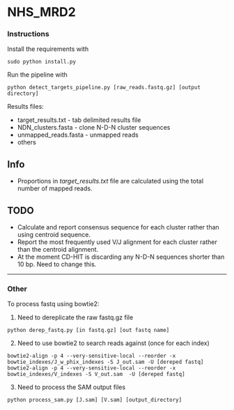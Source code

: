 NHS_MRD2
========

### Instructions

Install the requirements with

`sudo python install.py`

Run the pipeline with

`python detect_targets_pipeline.py [raw_reads.fastq.gz] [output directory]`

Results files:

* target_results.txt - tab delimited results file
* NDN_clusters.fasta - clone N-D-N cluster sequences
* unmapped_reads.fasta - unmapped reads
* others

## Info

* Proportions in *target_results.txt* file are calculated using the total number of mapped reads.

## TODO

* Calculate and report consensus sequence for each cluster rather than using centroid sequence.
* Report the most frequently used V/J alignment for each cluster rather than the centroid alignment.
* At the moment CD-HIT is discarding any N-D-N sequences shorter than 10 bp. Need to change this.

-------------------------------------

### Other

To process fastq using bowtie2:

1) Need to dereplicate the raw fastq.gz file

`python derep_fastq.py [in fastq.gz] [out fastq name]`

2) Need to use bowtie2 to search reads against (once for each index)

`bowtie2-align -p 4 --very-sensitive-local --reorder -x bowtie_indexes/J_w_phix_indexes -S J_out.sam -U [dereped fastq] `
`bowtie2-align -p 4 --very-sensitive-local --reorder -x bowtie_indexes/V_indexes -S V_out.sam  -U [dereped fastq]`

3) Need to process the SAM output files

`python process_sam.py [J.sam] [V.sam] [output_directory]`
